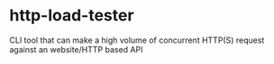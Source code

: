 # http-load-tester
CLI tool that can make a high volume of concurrent HTTP(S) request against an website/HTTP based API
